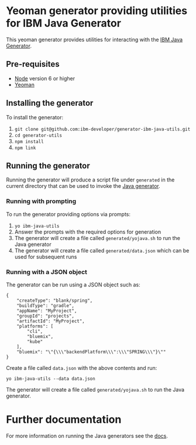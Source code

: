 # Yeoman generator providing utilities for IBM Java Generator

This yeoman generator provides utilities for interacting with the [IBM Java Generator](https://github.com/ibm-developer/generator-ibm-java).

## Pre-requisites

* [Node](https://nodejs.org/en/download/) version 6 or higher
* [Yeoman](http://yeoman.io/learning/index.html)

## Installing the generator

To install the generator:
1. `git clone git@github.com:ibm-developer/generator-ibm-java-utils.git`
1. `cd generator-utils`
1. `npm install`
1. `npm link`

## Running the generator

Running the generator will produce a script file under `generated` in the current directory that can be used to invoke the [Java generator](https://github.com/ibm-developer/generator-ibm-java).

### Running with prompting

To run the generator providing options via prompts:

1. `yo ibm-java-utils`
1. Answer the prompts with the required options for generation
1. The generator will create a file called `generated/yojava.sh` to run the Java generator
1. The generator will create a file called `generated/data.json` which can be used for subsequent runs

### Running with a JSON object

The generator can be run using a JSON object such as:

```
{
	"createType": "blank/spring",
	"buildType": "gradle",
	"appName": "MyProject",
	"groupId": "projects",
	"artifactId": "MyProject",
	"platforms": [
		"cli",
		"bluemix",
		"kube"
	],
	"bluemix": "\"{\\\"backendPlatform\\\":\\\"SPRING\\\"}\""
}
```

Create a file called `data.json` with the above contents and run:

```
yo ibm-java-utils --data data.json
```

The generator will create a file called `generated/yojava.sh` to run the Java generator.

# Further documentation

For more information on running the Java generators see the [docs](https://pages.github.ibm.com/arf/java-codegen-devguide/).



